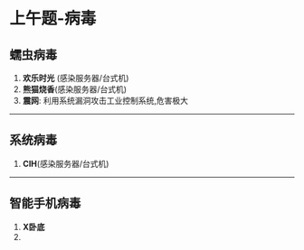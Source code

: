 # 上午题-病毒

## 蠕虫病毒

1. **欢乐时光** (感染服务器/台式机)
2. **熊猫烧香**(感染服务器/台式机)
3. **震网**: 利用系统漏洞攻击工业控制系统,危害极大

---

## 系统病毒

1. **CIH**(感染服务器/台式机)

---

## 智能手机病毒

1. **X卧底**
2. 
